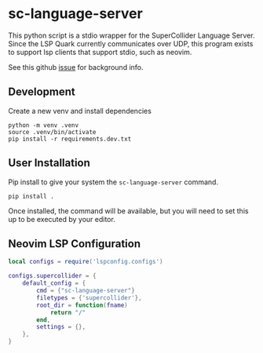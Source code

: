 # sc-language-server

This python script is a stdio wrapper for the SuperCollider Language Server. Since the LSP Quark currently communicates
over UDP, this program exists to support lsp clients that support stdio, such as neovim.

See this github [issue](https://github.com/scztt/LanguageServer.quark/issues/9) for background info.

## Development

Create a new venv and install dependencies

    python -m venv .venv
    source .venv/bin/activate
    pip install -r requirements.dev.txt

## User Installation

Pip install to give your system the `sc-language-server` command.

    pip install .

Once installed, the  command will be available, but you will need to set this up to be executed by your editor.

## Neovim LSP Configuration

```lua
local configs = require('lspconfig.configs')

configs.supercollider = {
    default_config = {
        cmd = {"sc-language-server"}
        filetypes = {'supercollider'},
        root_dir = function(fname)
            return "/"
        end,
        settings = {},
    },
}
```
